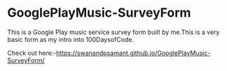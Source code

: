 # GooglePlayMusic-SurveyForm

This is a Google Play music service survey form built by me.This is a very basic form as my intro into 100DaysofCode.

Check out here:-https://swanandpsamant.github.io/GooglePlayMusic-SurveyForm/
